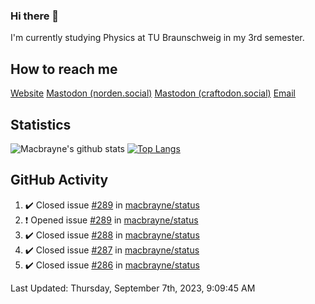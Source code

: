 ### Hi there 👋
I'm currently studying Physics at TU Braunschweig in my 3rd semester.

## How to reach me
[Website](https://florentin-schleuss.de)
<a rel="me" href="https://norden.social/@florentin">Mastodon (norden.social)</a>
<a rel="me" href="https://craftodon.social/@frodolon">Mastodon (craftodon.social)</a>
[Email](mailto:hello@macbrayne.de)

## Statistics
![Macbrayne's github stats](https://github-readme-stats.vercel.app/api?username=macbrayne&count_private=true&show_icons=true&hide_rank=true&custom_title=macbrayne's%20GitHub%20Stats)
[![Top Langs](https://github-readme-stats.vercel.app/api/top-langs/?username=macbrayne&exclude_repo=liftron&layout=compact)](https://github.com/anuraghazra/github-readme-stats)
## GitHub Activity

<!--RECENT_ACTIVITY:start-->
1. ✔️ Closed issue [#289](https://github.com/macbrayne/status/issues/289) in [macbrayne/status](https://github.com/macbrayne/status)
2. ❗️ Opened issue [#289](https://github.com/macbrayne/status/issues/289) in [macbrayne/status](https://github.com/macbrayne/status)
3. ✔️ Closed issue [#288](https://github.com/macbrayne/status/issues/288) in [macbrayne/status](https://github.com/macbrayne/status)
4. ✔️ Closed issue [#287](https://github.com/macbrayne/status/issues/287) in [macbrayne/status](https://github.com/macbrayne/status)
5. ✔️ Closed issue [#286](https://github.com/macbrayne/status/issues/286) in [macbrayne/status](https://github.com/macbrayne/status)
<!--RECENT_ACTIVITY:end-->

<!--RECENT_ACTIVITY:last_update-->
Last Updated: Thursday, September 7th, 2023, 9:09:45 AM
<!--RECENT_ACTIVITY:last_update_end-->


<!--
**macbrayne/macbrayne** is a ✨ _special_ ✨ repository because its `README.md` (this file) appears on your GitHub profile.

Here are some ideas to get you started:

- 🔭 I’m currently working on ...
- 🌱 I’m currently learning ...
- 👯 I’m looking to collaborate on ...
- 🤔 I’m looking for help with ...
- 💬 Ask me about ...
- 📫 How to reach me: ...
- 😄 Pronouns: ...
- ⚡ Fun fact: ...
-->
